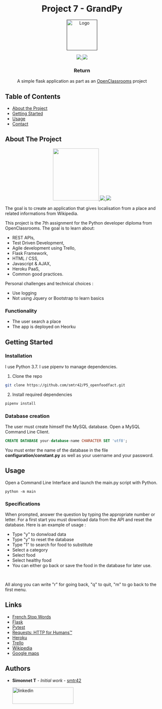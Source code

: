 <h1 align="center">
  <br>

  <br>
  Project 7 - GrandPy
  <br>
</h1>
<p align="center">
  <a href="">
    <img src="https://upload.wikimedia.org/wikipedia/fr/0/0d/Logo_OpenClassrooms.png" alt="Logo" width="100" height="100">
  </a>
</p>

<p align="center">
  <a href="">
    <img src="https://img.shields.io/badge/Python-3.7-green.svg">
  </a>
  <a href="https://www.linkedin.com/in/teiva-s/">
    <img src="https://img.shields.io/badge/linkedin-Simonnet-blue.svg">
  </a>
</p>
  <h3 align="center">Return</h3>

 <p align="center">
    A simple flask application as part as an <a href="https://openclassrooms.com/en" target="_blank">OpenClassrooms</a> project
    <br />
  </p>

<!-- TABLE OF CONTENTS -->
## Table of Contents

* [About the Project](#about-the-project)
* [Getting Started](#getting-started)
* [Usage](#usage)
* [Contact](#contact)

<!-- ABOUT THE PROJECT -->
## About The Project

<p align="center">
  <a href="https://fr.openfoodfacts.org/">
    <img src="https://upload.wikimedia.org/wikipedia/commons/thumb/d/d1/Wikipedia-logo-v2-fr.svg/langfr-225px-Wikipedia-logo-v2-fr.svg.png" width="150" height="170">
  </a>
  <a href="https://fr.openfoodfacts.org/">
    <img src="https://upload.wikimedia.org/wikipedia/commons/thumb/b/bd/Google_Maps_Logo_2020.svg/langfr-150px-Google_Maps_Logo_2020.svg.png" >
  </a>
  <a href="https://fr.openfoodfacts.org/">
    <img src="https://upload.wikimedia.org/wikipedia/commons/thumb/3/3c/Flask_logo.svg/langfr-330px-Flask_logo.svg.png">
  </a>
</p>

The goal is to create an application that gives localisation from a place and related informations from Wikipedia.

This project is the 7th assignment for the Python developer diploma from OpenClassrooms.
The goal is to learn about:
* REST APIs,
* Test Driven Development,
* Agile development using Trello,
* Flask Framework,
* HTML / CSS,
* Javascript & AJAX,
* Heroku PaaS,
* Common good practices.

Personal challenges and technical choices :
* Use logging
* Not using Jquery or Bootstrap to learn basics


### Functionality

* The user search a place
* The app is deployed on Heorku

<!-- GETTING STARTED -->
## Getting Started

### Installation
I use Python 3.7.
I use pipenv to manage dependencies.

1. Clone the repo
```sh
git clone https://github.com/smtr42/P5_openfoodfact.git
```
2. Install required dependencies
```sh
pipenv install
```
### Database creation
The user must create himself the MySQL database. Open a MySQL Command Line Client.
```sql
CREATE DATABASE your-database-name CHARACTER SET 'utf8';
```

You must enter the name of the database in the file **configuration/constant.py** as well as your username and your password.


<!-- USAGE EXAMPLES -->
## Usage
Open a Command Line Interface and launch the main.py script with Python.
```shell script
python -m main
```
### Specifications

When prompted, answer the question by typing the appropriate number or letter.
For a first start you must download data from the API and reset the database. 
Here is an example of usage :
* Type "y" to donwload data
* Type "y" to reset the database
* Type "1" to search for food to substitute
* Select a category
* Select food
* Select healthy food
* You can either go back or save the food in the database for later use.
<br>

All along you can write "r" for going back, "q" to quit, "m" to go back to the first menu.
## Links
* [French Stop Words](https://github.com/6/stopwords-json/blob/master/dist/fr.json)
* [Flask](https://github.com/pallets/flask)
* [Pytest](https://github.com/pytest-dev/pytest)
* [Requests: HTTP for Humans™](https://requests-fr.readthedocs.io/en/latest/)
* [Heroku](https://www.heroku.com/)
* [Trello](https://trello.com/)
* [Wikipedia](https://en.wikipedia.org/)
* [Google maps](https://www.google.fr/maps)


## Authors

* **Simonnet T** - *Initial work* - [smtr42](https://github.com/smtr42)
   
  <a href="https://www.linkedin.com/in/teiva-s/">
   <img src="https://content.linkedin.com/content/dam/me/business/en-us/amp/brand-site/v2/bg/LI-Logo.svg.original.svg" alt="linkedin" width="200" height="54">
 </a>
<br>